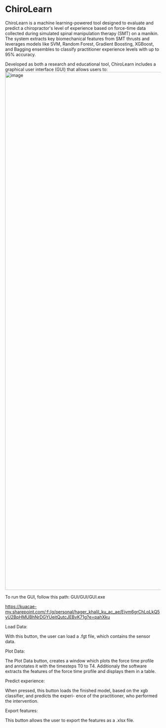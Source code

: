 # ChiroLearn
ChiroLearn is a machine learning-powered tool designed to evaluate and predict a chiropractor's level of experience based on force-time data collected during simulated spinal manipulation therapy (SMT) on a manikin. The system extracts key biomechanical features from SMT thrusts and leverages models like SVM, Random Forest, Gradient Boosting, XGBoost, and Bagging ensembles to classify practitioner experience levels with up to 95% accuracy.

Developed as both a research and educational tool, ChiroLearn includes a graphical user interface (GUI) that allows users to:
<img width="1292" height="1671" alt="image" src="https://github.com/user-attachments/assets/66731229-9243-4546-9ef6-97bf214ceecf" />

To run the GUI, follow this path: GUI/GUI/GUI.exe

https://kuacae-my.sharepoint.com/:f:/g/personal/hager_khalil_ku_ac_ae/Ejym6grChLpLkQ5yU2BpHMUBhNrDGYUeitQutcJEBvK71g?e=pahXku

Load Data:

With this button, the user can load a .fgt file, which contains the sensor data.

Plot Data:

The Plot Data button, creates a window which plots the force time profile and annotates it with the timesteps T0 to T4. Additionaly the software extracts the features of the force time profile and displays them in a table.

Predict experience:

When pressed, this button loads the finished model, based on the xgb classifier, and predicts the experi- ence of the practitioner, who performed the intervention.

Export features:

This button allows the user to export the features as a .xlsx file.
